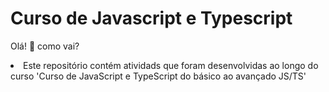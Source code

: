 # Curso de Javascript e Typescript
Olá! :wave: como vai?
<br>
<li>Este repositório contém atividads que foram desenvolvidas ao longo do curso 'Curso de JavaScript e TypeScript do básico ao avançado JS/TS' </li>
